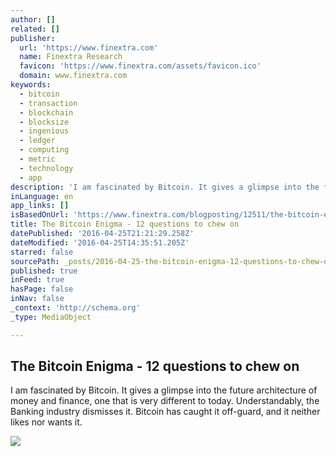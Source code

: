 ```yaml
---
author: []
related: []
publisher:
  url: 'https://www.finextra.com'
  name: Finextra Research
  favicon: 'https://www.finextra.com/assets/favicon.ico'
  domain: www.finextra.com
keywords:
  - bitcoin
  - transaction
  - blockchain
  - blocksize
  - ingenious
  - ledger
  - computing
  - metric
  - technology
  - app
description: 'I am fascinated by Bitcoin. It gives a glimpse into the future architecture of money and finance, one that is very different to today. Understandably, the Banking industry dismisses it. Bitcoin has caught it off-guard, and it neither likes nor wants it.'
inLanguage: en
app_links: []
isBasedOnUrl: 'https://www.finextra.com/blogposting/12511/the-bitcoin-enigma---12-questions-to-chew-on'
title: The Bitcoin Enigma - 12 questions to chew on
datePublished: '2016-04-25T21:21:29.258Z'
dateModified: '2016-04-25T14:35:51.205Z'
starred: false
sourcePath: _posts/2016-04-25-the-bitcoin-enigma-12-questions-to-chew-on.md
published: true
inFeed: true
hasPage: false
inNav: false
_context: 'http://schema.org'
_type: MediaObject

---
```

<article style=""><h1>The Bitcoin Enigma - 12 questions to chew on</h1><p>I am fascinated by Bitcoin. It gives a glimpse into the future architecture of money and finance, one that is very different to today. Understandably, the Banking industry dismisses it. Bitcoin has caught it off-guard, and it neither likes nor wants it.</p><img src="https://www.finextra.com/finextra-images/member_photos/thumb_blank.jpg" /></article>
